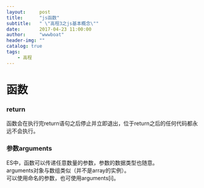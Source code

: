 ```yaml
---
layout:     post
title:      "js函数"
subtitle:   " \"高程3之js基本概念\""
date:       2017-04-23 11:00:00
author:     "wwwboat"
header-img: ""
catalog: true
tags:
    - 高程
---
```



# 函数

### return
函数会在执行完return语句之后停止并立即退出，位于return之后的任何代码都永远不会执行。<br/>

### 参数arguments
ES中，函数可以传递任意数量的参数，参数的数据类型也随意。<br/>
arguments对象与数组类似（并不是array的实例）。<br/>
可以使用命名的参数，也可使用arguments[i]。
